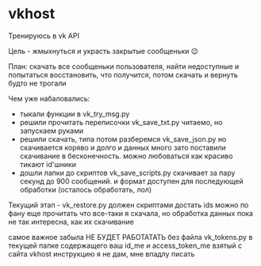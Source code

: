 # vkhost
Тренируюсь в vk API 

Цель - жмыхнуться и украсть закрытые сообщеньки 😉

План: скачать все сообщеньки пользователя, найти недоступные и попытаться восстановить, что получится, потом скачать и вернуть будто не трогали

Чем уже набаловались:
*   тыкали функции в vk_try_msg.py
*   решили прочитать переписочки vk_save_txt.py читаемо, но запускаем руками
*   решили скачать, типа потом разберемся vk_save_json.py но скачивается коряво и долго и данных много 
    зато поставили скачивание в бесконечность. можно любоваться как красиво тикают id'шники
*   дошли лапки до скриптов vk_save_scripts.py скачивает за пару секунд до 900 сообщений. и формат доступен для последующей обработки (осталось обработать, лол)

Текущий этап - vk_restore.py должен скриптами достать ids
можно по фану еще прочитать что все-таки я скачала, но обработка данных пока не так интересна, как их скачивание

самое важное забыла
НЕ БУДЕТ РАБОТАТАТЬ без файла vk_tokens.py в текущей папке содержащего ваш id_me и access_token_me взятый с сайта vkhost
инструкцию я не дам, мне впадлу писать